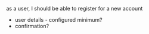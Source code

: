 as a user, I should be able to register for a new account
- user details - configured minimum?
- confirmation?